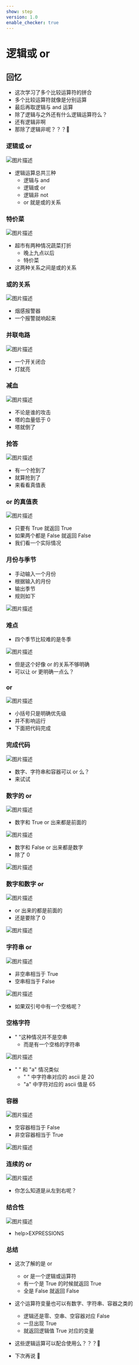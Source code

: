```yaml
---
show: step
version: 1.0
enable_checker: true
---
```


# 逻辑或 or

## 回忆

- 这次学习了多个比较运算符的拼合
- 多个比较运算符就像是分别运算
- 最后再取逻辑与 and 运算
- 除了逻辑与之外还有什么逻辑运算符么？
- 还有逻辑非啊
- 那除了逻辑非呢？？？🤔

### 逻辑或 or

![图片描述](https://doc.shiyanlou.com/courses/uid1190679-20210920-1632140068580)

- 逻辑运算总共三种
  - 逻辑与 and
  - 逻辑或 or
  - 逻辑非 not
  - or 就是或的关系

### 特价菜

![图片描述](https://doc.shiyanlou.com/courses/uid1190679-20210925-1632559905808)

- 超市有两种情况蔬菜打折
  - 晚上九点以后
  - 特价菜
- 这两种关系之间是或的关系

### 或的关系

![图片描述](https://doc.shiyanlou.com/courses/uid1190679-20210925-1632560164735)

- 烟感报警器
- 一个报警就响起来

### 并联电路

![图片描述](https://doc.shiyanlou.com/courses/uid1190679-20210925-1632560207855)

- 一个开关闭合
- 灯就亮

### 减血

![图片描述](https://doc.shiyanlou.com/courses/uid1190679-20210925-1632560236352)

- 不论是谁的攻击
- 塔的血量低于 0
- 塔就倒了

### 抢答

![图片描述](https://doc.shiyanlou.com/courses/uid1190679-20210925-1632560379119)

- 有一个抢到了
- 就算抢到了
- 来看看真值表

### or 的真值表

![图片描述](https://doc.shiyanlou.com/courses/uid1190679-20210920-1632140176799)

- 只要有 True 就返回 True
- 如果两个都是 False 就返回 False
- 我们看一个实际情况

### 月份与季节

- 手动输入一个月份
- 根据输入的月份
- 输出季节
- 规则如下

![图片描述](https://doc.shiyanlou.com/courses/uid1190679-20210925-1632544588568)

### 难点

- 四个季节比较难的是冬季

![图片描述](https://doc.shiyanlou.com/courses/uid1190679-20210925-1632544680206)

- 但是这个好像 or 的关系不够明确
- 可以让 or 更明确一点么？

### or

![图片描述](https://doc.shiyanlou.com/courses/uid1190679-20210925-1632544692662)

- 小括号只是明确优先级
- 并不影响运行
- 下面把代码完成

### 完成代码

![图片描述](https://doc.shiyanlou.com/courses/uid1190679-20210925-1632544892479)

- 数字、字符串和容器可以 or 么？
- 来试试

### 数字的 or

![图片描述](https://doc.shiyanlou.com/courses/uid1190679-20210925-1632560756794)

- 数字和 True or 出来都是前面的

![图片描述](https://doc.shiyanlou.com/courses/uid1190679-20210925-1632560698242)

- 数字和 False or 出来都是数字
- 除了 0

![图片描述](https://doc.shiyanlou.com/courses/uid1190679-20210925-1632560843901)

### 数字和数字 or

![图片描述](https://doc.shiyanlou.com/courses/uid1190679-20210925-1632560858307)

- or 出来的都是前面的
- 还是要除了 0

![图片描述](https://doc.shiyanlou.com/courses/uid1190679-20210925-1632560895576)

### 字符串 or

![图片描述](https://doc.shiyanlou.com/courses/uid1190679-20210925-1632560997182)

- 非空串相当于 True
- 空串相当于 False

![图片描述](https://doc.shiyanlou.com/courses/uid1190679-20210925-1632566147832)

- 如果双引号中有一个空格呢？

### 空格字符
- " "这种情况并不是空串
	- 而是有一个空格的字符串

![图片描述](https://doc.shiyanlou.com/courses/uid1190679-20231229-1703837150862)

- " " 和 "a" 情况类似
	- " " 中字符串对应的 ascii 是 20
	- "a" 中字符对应的 ascii 值是 65

### 容器

![图片描述](https://doc.shiyanlou.com/courses/uid1190679-20210925-1632561133090)

- 空容器相当于 False
- 非空容器相当于 True

![图片描述](https://doc.shiyanlou.com/courses/uid1190679-20210925-1632561170256)

### 连续的 or

![图片描述](https://doc.shiyanlou.com/courses/uid1190679-20210925-1632565933694)

- 你怎么知道是从左到右呢？

### 结合性

![图片描述](https://doc.shiyanlou.com/courses/uid1190679-20210925-1632566190277)

- help>EXPRESSIONS

### 总结

- 这次了解的是 or
	- or 是一个逻辑或运算符
	- 有一个是 True 的时候就返回 True
	- 全是 False 就返回 False
- 这个运算符变量也可以有数字、字符串、容器之类的
	- 逻辑还是零、空串、空容器对应 False
	- 一旦出现 True
	- 就返回逻辑值 True 对应的变量


- 这些逻辑运算可以配合使用么？？？🤔
- 下次再说 👋
